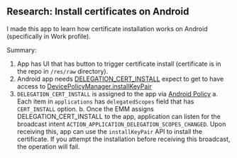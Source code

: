 ## Research: Install certificates on Android

I made this app to learn how certificate installation works on Android (specifically in Work profile).

Summary:
1. App has UI that has button to trigger certificate install (certificate is in the repo in `/res/raw` directory).
2. Android app needs [DELEGATION_CERT_INSTALL](https://developer.android.com/reference/android/app/admin/DevicePolicyManager#DELEGATION_CERT_INSTALL) expect to get to have access to [DevicePolicyManager.installKeyPair](https://developer.android.com/reference/android/app/admin/DevicePolicyManager#installKeyPair(android.content.ComponentName,%20java.security.PrivateKey,%20java.security.cert.Certificate[],%20java.lang.String,%20boolean))
3. `DELEGATION_CERT_INSTALL` is assigned to the app via [Android Policy](https://developers.google.com/android/management/reference/rest/v1/enterprises.policies)
  a. Each item in `applications` has `delegatedScopes` field that has `CERT_INSTALL` option.
  b. Once the EMM assigns DELEGATION_CERT_INSTALL to the app, application can listen for the broadcast intent `ACTION_APPLICATION_DELEGATION_SCOPES_CHANGED`. Upon receiving this, app can use the `installKeyPair` API to install the certificate. If you attempt the installation before receiving this broadcast, the operation will fail.